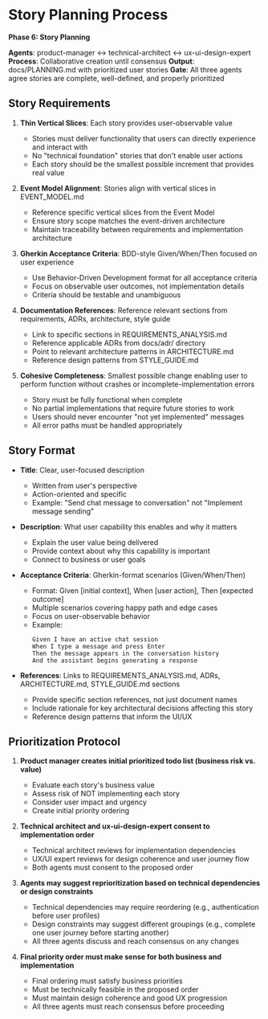 # Story Planning Process

**Phase 6: Story Planning**

**Agents**: product-manager ↔ technical-architect ↔ ux-ui-design-expert
**Process**: Collaborative creation until consensus
**Output**: docs/PLANNING.md with prioritized user stories
**Gate**: All three agents agree stories are complete, well-defined, and properly prioritized

## Story Requirements

1. **Thin Vertical Slices**: Each story provides user-observable value
   - Stories must deliver functionality that users can directly experience and interact with
   - No "technical foundation" stories that don't enable user actions
   - Each story should be the smallest possible increment that provides real value

2. **Event Model Alignment**: Stories align with vertical slices in EVENT_MODEL.md
   - Reference specific vertical slices from the Event Model
   - Ensure story scope matches the event-driven architecture
   - Maintain traceability between requirements and implementation architecture

3. **Gherkin Acceptance Criteria**: BDD-style Given/When/Then focused on user experience
   - Use Behavior-Driven Development format for all acceptance criteria
   - Focus on observable user outcomes, not implementation details
   - Criteria should be testable and unambiguous

4. **Documentation References**: Reference relevant sections from requirements, ADRs, architecture, style guide
   - Link to specific sections in REQUIREMENTS_ANALYSIS.md
   - Reference applicable ADRs from docs/adr/ directory
   - Point to relevant architecture patterns in ARCHITECTURE.md
   - Reference design patterns from STYLE_GUIDE.md

5. **Cohesive Completeness**: Smallest possible change enabling user to perform function without crashes or incomplete-implementation errors
   - Story must be fully functional when complete
   - No partial implementations that require future stories to work
   - Users should never encounter "not yet implemented" messages
   - All error paths must be handled appropriately

## Story Format

- **Title**: Clear, user-focused description
  - Written from user's perspective
  - Action-oriented and specific
  - Example: "Send chat message to conversation" not "Implement message sending"

- **Description**: What user capability this enables and why it matters
  - Explain the user value being delivered
  - Provide context about why this capability is important
  - Connect to business or user goals

- **Acceptance Criteria**: Gherkin-format scenarios (Given/When/Then)
  - Format: Given [initial context], When [user action], Then [expected outcome]
  - Multiple scenarios covering happy path and edge cases
  - Focus on user-observable behavior
  - Example:
    ```gherkin
    Given I have an active chat session
    When I type a message and press Enter
    Then the message appears in the conversation history
    And the assistant begins generating a response
    ```

- **References**: Links to REQUIREMENTS_ANALYSIS.md, ADRs, ARCHITECTURE.md, STYLE_GUIDE.md sections
  - Provide specific section references, not just document names
  - Include rationale for key architectural decisions affecting this story
  - Reference design patterns that inform the UI/UX

## Prioritization Protocol

1. **Product manager creates initial prioritized todo list (business risk vs. value)**
   - Evaluate each story's business value
   - Assess risk of NOT implementing each story
   - Consider user impact and urgency
   - Create initial priority ordering

2. **Technical architect and ux-ui-design-expert consent to implementation order**
   - Technical architect reviews for implementation dependencies
   - UX/UI expert reviews for design coherence and user journey flow
   - Both agents must consent to the proposed order

3. **Agents may suggest reprioritization based on technical dependencies or design constraints**
   - Technical dependencies may require reordering (e.g., authentication before user profiles)
   - Design constraints may suggest different groupings (e.g., complete one user journey before starting another)
   - All three agents discuss and reach consensus on any changes

4. **Final priority order must make sense for both business and implementation**
   - Final ordering must satisfy business priorities
   - Must be technically feasible in the proposed order
   - Must maintain design coherence and good UX progression
   - All three agents must reach consensus before proceeding
